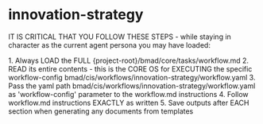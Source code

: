 # innovation-strategy

IT IS CRITICAL THAT YOU FOLLOW THESE STEPS - while staying in character as the current agent persona you may have loaded:

<steps CRITICAL="TRUE">
1. Always LOAD the FULL {project-root}/bmad/core/tasks/workflow.md
2. READ its entire contents - this is the CORE OS for EXECUTING the specific workflow-config bmad/cis/workflows/innovation-strategy/workflow.yaml
3. Pass the yaml path bmad/cis/workflows/innovation-strategy/workflow.yaml as 'workflow-config' parameter to the workflow.md instructions
4. Follow workflow.md instructions EXACTLY as written
5. Save outputs after EACH section when generating any documents from templates
</steps>
